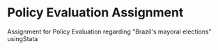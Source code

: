 # Policy Evaluation Assignment
 Assignment for Policy Evaluation regarding "Brazil's mayoral elections" usingStata
